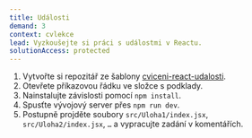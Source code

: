 ```yaml
---
title: Události
demand: 3
context: cvlekce
lead: Vyzkoušejte si práci s událostmi v Reactu.
solutionAccess: protected
---
```


1. Vytvořte si repozitář ze šablony [cviceni-react-udalosti](https://github.com/Czechitas-podklady-WEB/cviceni-react-udalosti).
1. Otevřete příkazovou řádku ve složce s podklady.
1. Nainstalujte závislosti pomocí `npm install`.
1. Spusťte vývojový server přes `npm run dev`.
1. Postupně projděte soubory `src/Uloha1/index.jsx`, `src/Uloha2/index.jsx`, `…` a vypracujte zadání v komentářích.

<!-- :::solution

Vypracované řešení najdete v původním repozitáři ve větvi [reseni](https://github.com/Czechitas-podklady-WEB/cviceni-react-udalosti/tree/reseni).

::: -->
